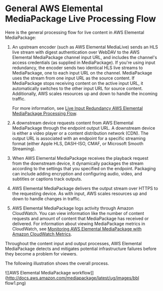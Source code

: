 # General AWS Elemental MediaPackage Live Processing Flow<a name="what-is-flow-gen"></a>

Here is the general processing flow for live content in AWS Elemental MediaPackage:

1. An upstream encoder \(such as AWS Elemental MediaLive\) sends an HLS live stream with digest authentication over WebDAV to the AWS Elemental MediaPackage channel input URL, and includes the channel's access credentials \(as supplied in MediaPackage\)\. If you're using input redundancy, the encoder sends two identical HLS live streams to MediaPackage, one to each input URL on the channel\. MediaPackage uses the stream from one input URL as the source content\. If MediaPackage stops receiving content on the active input URL, it automatically switches to the other input URL for source content\. Additionally, AWS scales resources up and down to handle the incoming traffic\.

   For more information, see [Live Input Redundancy AWS Elemental MediaPackage Processing Flow](what-is-flow-ir.md)\.

1. A downstream device requests content from AWS Elemental MediaPackage through the endpoint output URL\. A downstream device is either a video player or a content distribution network \(CDN\)\. The output URL is associated with an endpoint for a specific streaming format \(either Apple HLS, DASH\-ISO, CMAF, or Microsoft Smooth Streaming\)\.

1. When AWS Elemental MediaPackage receives the playback request from the downstream device, it dynamically packages the stream according to the settings that you specified on the endpoint\. Packaging can include adding encryption and configuring audio, video, and subtitles or captions track outputs\.

1. AWS Elemental MediaPackage delivers the output stream over HTTPS to the requesting device\. As with input, AWS scales resources up and down to handle changes in traffic\.

1. AWS Elemental MediaPackage logs activity through Amazon CloudWatch\. You can view information like the number of content requests and amount of content that MediaPackage has received or delivered\. For information about viewing MediaPackage metrics in CloudWatch, see [Monitoring AWS Elemental MediaPackage with Amazon CloudWatch Metrics](monitoring-cloudwatch.md)\.

Throughout the content input and output processes, AWS Elemental MediaPackage detects and mitigates potential infrastructure failures before they become a problem for viewers\. 

The following illustration shows the overall process\.

![\[AWS Elemental MediaPackage workflow\]](http://docs.aws.amazon.com/mediapackage/latest/ug/images/bbl flow1.png)